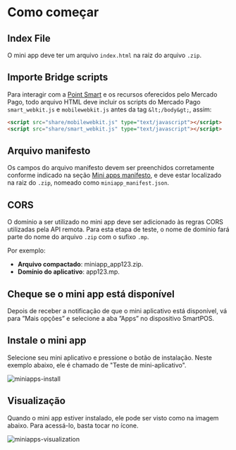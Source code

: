 # Como começar

## Index File

O mini app deve ter um arquivo `index.html` na raiz do arquivo `.zip`.

## Importe Bridge scripts

Para interagir com a [Point Smart](/developers/pt/docs/mp-point/integration-configuration/integrate-with-pdv/introduction) e os recursos oferecidos pelo Mercado Pago, todo arquivo HTML deve incluir os scripts do Mercado Pago `smart_webkit.js` e `mobilewebkit.js` antes da tag `&lt;/body&gt;`, assim:

```html
<script src="share/mobilewebkit.js" type="text/javascript"></script>
<script src="share/smart_webkit.js" type="text/javascript"></script>
```

## Arquivo manifesto

Os campos do arquivo manifesto devem ser preenchidos corretamente conforme indicado na seção [Mini apps manifesto](/developers/pt/docs/mini-apps/introduction/manifest), e deve estar localizado na raiz do `.zip`, nomeado como `miniapp_manifest.json`.

## CORS

O domínio a ser utilizado no mini app deve ser adicionado às regras CORS utilizadas pela API remota. Para esta etapa de teste, o nome de domínio fará parte do nome do arquivo `.zip` com o sufixo `.mp`.

Por exemplo:

* **Arquivo compactado**: miniapp_app123.zip.
* **Domínio do aplicativo**: app123.mp.

## Cheque se o mini app está disponível

Depois de receber a notificação de que o mini aplicativo está disponível, vá para ”Mais opções” e selecione a aba ”Apps” no dispositivo SmartPOS.

## Instale o mini app

Selecione seu mini aplicativo e pressione o botão de instalação. Neste exemplo abaixo, ele é chamado de "Teste de mini-aplicativo".

![miniapps-install](mini-apps/miniapps-install-pt.png)

## Visualização

Quando o mini app estiver instalado, ele pode ser visto como na imagem abaixo. Para acessá-lo, basta tocar no ícone.

![miniapps-visualization](mini-apps/miniapps-visualization-pt.png)